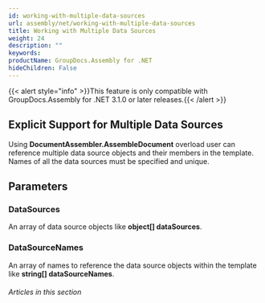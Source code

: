 ```yaml
---
id: working-with-multiple-data-sources
url: assembly/net/working-with-multiple-data-sources
title: Working with Multiple Data Sources
weight: 24
description: ""
keywords: 
productName: GroupDocs.Assembly for .NET
hideChildren: False
---
```

{{< alert style="info" >}}This feature is only compatible with GroupDocs.Assembly for .NET 3.1.0 or later releases.{{< /alert >}}

## Explicit Support for Multiple Data Sources

Using **DocumentAssembler.AssembleDocument** overload user can reference multiple data source objects and their members in the template. Names of all the data sources must be specified and unique.

## Parameters

### DataSources

An array of data source objects like **object\[\] dataSources**.

### DataSourceNames

An array of names to reference the data source objects within the template like **string\[\] dataSourceNames**.

###### Articles in this section
